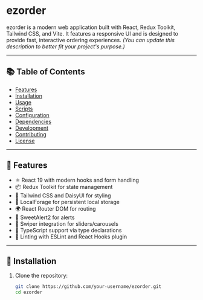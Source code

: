 # ezorder

ezorder is a modern web application built with React, Redux Toolkit, Tailwind CSS, and Vite. It features a responsive UI and is designed to provide fast, interactive ordering experiences. _(You can update this description to better fit your project's purpose.)_

---

## 📚 Table of Contents

- [Features](#features)
- [Installation](#installation)
- [Usage](#usage)
- [Scripts](#scripts)
- [Configuration](#configuration)
- [Dependencies](#dependencies)
- [Development](#development)
- [Contributing](#contributing)
- [License](#license)

---

## 🚀 Features

- ⚛️ React 19 with modern hooks and form handling
- 📦 Redux Toolkit for state management
- 🌈 Tailwind CSS and DaisyUI for styling
- 💾 LocalForage for persistent local storage
- 🌍 React Router DOM for routing
- 🔔 SweetAlert2 for alerts
- 📱 Swiper integration for sliders/carousels
- 🎯 TypeScript support via type declarations
- 🧼 Linting with ESLint and React Hooks plugin

---

## 💾 Installation

1. Clone the repository:
   ```bash
   git clone https://github.com/your-username/ezorder.git
   cd ezorder
   ```
